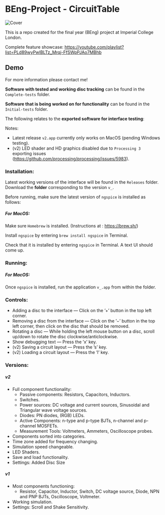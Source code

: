 # BEng-Project - CircuitTable

![Cover](https://user-images.githubusercontent.com/37272242/88901871-f6b7a280-d283-11ea-8f46-f5768e14defe.png)

This is a repo created for the final year (BEng) project at Imperial College London.

Complete feature showcase: https://youtube.com/playlist?list=PLd89wyPwlBLTz_Mrqj-FfSWpPJAo7MBhb

## Demo

For more information please contact me!

**Software with tested and working disc tracking** can be found in the `Complete-tests`  folder.

**Software that is being worked on for functionality** can be found in the `Initial-tests` folder.

The following relates to the **exported software for interface testing**:

Notes: 
- Latest release `v2.app` currently only works on MacOS (pending Windows testing). 
- (v2) LED shader and HD graphics disabled due to `Processing 3` exporting issues (https://github.com/processing/processing/issues/5983).


### Installation:
Latest working versions of the interface will be found in the `Releases` folder. Download the **folder** corresponding to the version `v_`.

Before running, make sure the latest version of `ngspice` is installed as follows:

<!--#### For Windows:--> 
  
  <!--Installation instructions can be found at: http://ngspice.sourceforge.net/download.html-->
  
##### For MacOS: 
  
  Make sure `Homebrew` is installed. (Instructions at : https://brew.sh/)
  
  Install `ngspice` by entering `brew install ngspice` in Terminal.
  
  Check that it is installed by entering `ngspice` in Terminal. A text UI should come up.
  
### Running:

##### For MacOS:
Once `ngspice` is installed, run the application `v_.app` from within the folder.

### Controls:
- Adding a disc to the interface — Click on the ’+’ button in the top left corner.
- Removing a disc from the interface — Click on the ’−’ button in the top left corner, then click on the
disc that should be removed.
- Rotating a disc — While holding the left mouse button on a disc, scroll up/down to rotate the disc clockwise/anticlockwise.
- Show debugging text — Press the ’x’ key.
- (v2) Saving a circuit layout — Press the ’s’ key.
- (v2)  Loading a circuit layout — Press the ’l’ key.

### Versions:
##### v2
- Full component functionality:
  - Passive components: Resistors, Capacitors, Inductors.
  - Switches.
  - Power sources: DC voltage and current sources, Sinusoidal and Triangular wave voltage sources.
  - Diodes: PN diodes, (RGB) LEDs.
  - Active Components: n-type and p-type BJTs, n-channel and p-channel MOSFETs.
  - Measurement Tools: Voltmeters, Ammeters, Oscilloscope probes.
- Components sorted into categories.
- Time zone added for frequency changing.
- Simulation speed changeable.
- LED Shaders.
- Save and load functionality.
- Settings: Added Disc Size

##### v1
- Most components functioning:
  - Resistor, Capacitor, Inductor, Switch, DC voltage source, Diode, NPN and PNP BJTs, Oscilloscope, Voltmeter.
- Working simulation.
- Settings: Scroll and Shake Sensitivity.
